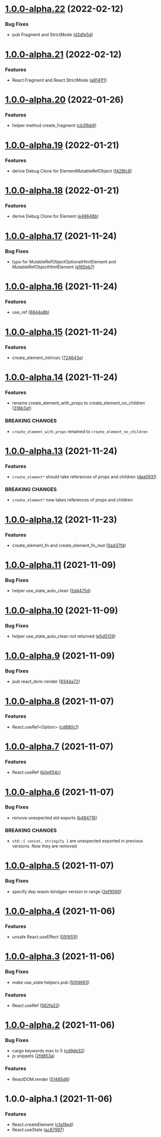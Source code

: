 # [1.0.0-alpha.22](https://github.com/frender-rs/react-sys/compare/v1.0.0-alpha.21...v1.0.0-alpha.22) (2022-02-12)


### Bug Fixes

* pub Fragment and StrictMode ([d2dfe5d](https://github.com/frender-rs/react-sys/commit/d2dfe5d569b744dca80ecedcad6469a665d5c001))

# [1.0.0-alpha.21](https://github.com/frender-rs/react-sys/compare/v1.0.0-alpha.20...v1.0.0-alpha.21) (2022-02-12)


### Features

* React.Fragment and React.StrictMode ([a9141f1](https://github.com/frender-rs/react-sys/commit/a9141f145fa4c32fed1a2207b1c38bc7581390dc))

# [1.0.0-alpha.20](https://github.com/frender-rs/react-sys/compare/v1.0.0-alpha.19...v1.0.0-alpha.20) (2022-01-26)


### Features

* helper method create_fragment ([cb3fbb6](https://github.com/frender-rs/react-sys/commit/cb3fbb624b76ab78d622a82aa15e0c7c710ad429))

# [1.0.0-alpha.19](https://github.com/frender-rs/react-sys/compare/v1.0.0-alpha.18...v1.0.0-alpha.19) (2022-01-21)


### Features

* derive Debug Clone for ElementMutableRefObject ([f428fc8](https://github.com/frender-rs/react-sys/commit/f428fc86244bbb6efef551c9e7539cfdcd003aee))

# [1.0.0-alpha.18](https://github.com/frender-rs/react-sys/compare/v1.0.0-alpha.17...v1.0.0-alpha.18) (2022-01-21)


### Features

* derive Debug Clone for Element ([e49648b](https://github.com/frender-rs/react-sys/commit/e49648bd3ad76c8fac93753152d693023180ada9))

# [1.0.0-alpha.17](https://github.com/frender-rs/react-sys/compare/v1.0.0-alpha.16...v1.0.0-alpha.17) (2021-11-24)


### Bug Fixes

* typo for MutableRefObjectOptionalHtmlElement and MutableRefObjectHtmlElement ([e165eb7](https://github.com/frender-rs/react-sys/commit/e165eb71516008e53b2e18d4018a03a27d4db4cc))

# [1.0.0-alpha.16](https://github.com/frender-rs/react-sys/compare/v1.0.0-alpha.15...v1.0.0-alpha.16) (2021-11-24)


### Features

* use_ref<HtmlElement> ([8844a8b](https://github.com/frender-rs/react-sys/commit/8844a8bfa29eda53fe5d6893792a49c9ede48f21))

# [1.0.0-alpha.15](https://github.com/frender-rs/react-sys/compare/v1.0.0-alpha.14...v1.0.0-alpha.15) (2021-11-24)


### Features

* create_element_intrinsic ([724643e](https://github.com/frender-rs/react-sys/commit/724643eb79c4bba5044088a13aeba72be1d6abb3))

# [1.0.0-alpha.14](https://github.com/frender-rs/react-sys/compare/v1.0.0-alpha.13...v1.0.0-alpha.14) (2021-11-24)


### Features

* rename create_element_with_props to create_element_no_children ([318b3af](https://github.com/frender-rs/react-sys/commit/318b3af89da592939b6f7bc18e97feb6f4371c8e))


### BREAKING CHANGES

* `create_element_with_props` renamed to `create_element_no_children`

# [1.0.0-alpha.13](https://github.com/frender-rs/react-sys/compare/v1.0.0-alpha.12...v1.0.0-alpha.13) (2021-11-24)


### Features

* `create_element*` should take references of props and children ([daa5931](https://github.com/frender-rs/react-sys/commit/daa59310bb7d5cd6b0006f8c6deb4b8742d5caf1))


### BREAKING CHANGES

* `create_element*` now takes references of props and children

# [1.0.0-alpha.12](https://github.com/frender-rs/react-sys/compare/v1.0.0-alpha.11...v1.0.0-alpha.12) (2021-11-23)


### Features

* create_element_fn and create_element_fn_mut ([0ad37fd](https://github.com/frender-rs/react-sys/commit/0ad37fd6d2b57a0fc0890da4803d0d8b2346073c))

# [1.0.0-alpha.11](https://github.com/frender-rs/react-sys/compare/v1.0.0-alpha.10...v1.0.0-alpha.11) (2021-11-09)


### Bug Fixes

* helper use_state_auto_clean ([5d4475d](https://github.com/frender-rs/react-sys/commit/5d4475df3420a9eccd04cd0c0b3c23d511594c86))

# [1.0.0-alpha.10](https://github.com/frender-rs/react-sys/compare/v1.0.0-alpha.9...v1.0.0-alpha.10) (2021-11-09)


### Bug Fixes

* helper use_state_auto_clean not returned ([e5d5129](https://github.com/frender-rs/react-sys/commit/e5d5129993fd4a401c99ffba6a82b7ed7e035b75))

# [1.0.0-alpha.9](https://github.com/frender-rs/react-sys/compare/v1.0.0-alpha.8...v1.0.0-alpha.9) (2021-11-09)


### Bug Fixes

* pub react_dom::render ([9344a72](https://github.com/frender-rs/react-sys/commit/9344a72c57353c0d62c2376b688b3838c3f6ca54))

# [1.0.0-alpha.8](https://github.com/frender-rs/react-sys/compare/v1.0.0-alpha.7...v1.0.0-alpha.8) (2021-11-07)


### Features

* React.useRef<Option<usize>> ([cd880c1](https://github.com/frender-rs/react-sys/commit/cd880c1ec9727f4cca189d31febb573bb8d72f05))

# [1.0.0-alpha.7](https://github.com/frender-rs/react-sys/compare/v1.0.0-alpha.6...v1.0.0-alpha.7) (2021-11-07)


### Features

* React.useRef<bool> ([b0e654c](https://github.com/frender-rs/react-sys/commit/b0e654c662beb774398cf4df95f046e815e3db08))

# [1.0.0-alpha.6](https://github.com/frender-rs/react-sys/compare/v1.0.0-alpha.5...v1.0.0-alpha.6) (2021-11-07)


### Bug Fixes

* remove unexpected std exports ([b484716](https://github.com/frender-rs/react-sys/commit/b484716246bb11cec473a6a0073d6301bab02c8d))


### BREAKING CHANGES

* `std::{ concat, stringify }` are unexpected exported in previous versions. Now they are removed

# [1.0.0-alpha.5](https://github.com/frender-rs/react-sys/compare/v1.0.0-alpha.4...v1.0.0-alpha.5) (2021-11-07)


### Bug Fixes

* specify dep wasm-bindgen version in range ([2ef9590](https://github.com/frender-rs/react-sys/commit/2ef9590a6123d232cd29e7c6e261a3f2d14df397))

# [1.0.0-alpha.4](https://github.com/frender-rs/react-sys/compare/v1.0.0-alpha.3...v1.0.0-alpha.4) (2021-11-06)


### Features

* unsafe React.useEffect ([05f851f](https://github.com/frender-rs/react-sys/commit/05f851faa72d58262971af6109ac60472eef0432))

# [1.0.0-alpha.3](https://github.com/frender-rs/react-sys/compare/v1.0.0-alpha.2...v1.0.0-alpha.3) (2021-11-06)


### Bug Fixes

* make use_state helpers pub ([50f4693](https://github.com/frender-rs/react-sys/commit/50f4693a08dd6bb3b028d66fb5d512c57677466d))


### Features

* React.useRef ([562fa22](https://github.com/frender-rs/react-sys/commit/562fa2250ebb67dfcc7ef7e3b91ced8abe3b2583))

# [1.0.0-alpha.2](https://github.com/frender-rs/react-sys/compare/v1.0.0-alpha.1...v1.0.0-alpha.2) (2021-11-06)


### Bug Fixes

* cargo keywords max to 5 ([cd9de32](https://github.com/frender-rs/react-sys/commit/cd9de32b83619574d123572145b151dc6baa9afa))
* js snippets ([2fd853a](https://github.com/frender-rs/react-sys/commit/2fd853a798635b3c20981b679284e76bcdf36155))


### Features

* ReactDOM.render ([51485d6](https://github.com/frender-rs/react-sys/commit/51485d6fb19aa5eb3326edc538439d81865d7c8b))

# 1.0.0-alpha.1 (2021-11-06)


### Features

* React.createElement ([cfa19e4](https://github.com/frender-rs/react-sys/commit/cfa19e49d9c7119fc00dfb87d53ebc98ec913145))
* React.useState ([ac87997](https://github.com/frender-rs/react-sys/commit/ac87997837bf8bb0bf97786625496aad86707ad2))
